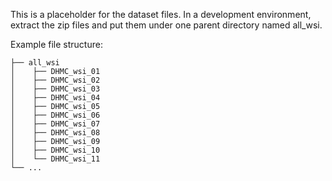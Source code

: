This is a placeholder for the dataset files. In a development environment, extract the zip files and put them under one parent directory named all_wsi.

Example file structure:
```
├── all_wsi
│    ├── DHMC_wsi_01
│    ├── DHMC_wsi_02
│    ├── DHMC_wsi_03
│    ├── DHMC_wsi_04
│    ├── DHMC_wsi_05
│    ├── DHMC_wsi_06
│    ├── DHMC_wsi_07
│    ├── DHMC_wsi_08
│    ├── DHMC_wsi_09
│    ├── DHMC_wsi_10
│    └── DHMC_wsi_11
└── ...
```
